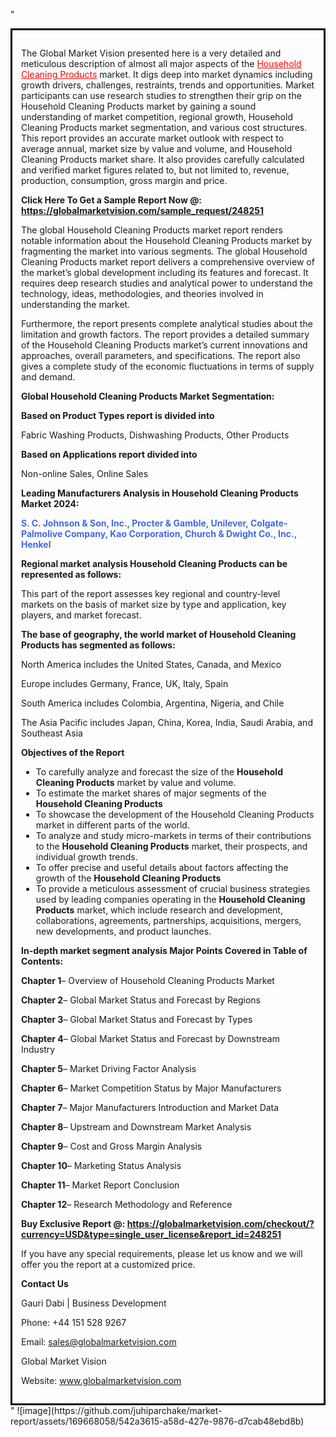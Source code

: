 "<div style='border: 3px solid black; padding: 1em;'>

The Global Market Vision presented here is a very detailed and meticulous description of almost all major aspects of the <a style='color: #ff0000;' href='https://globalmarketvision.com/reports/global-household-cleaning-products-market/248251'>Household Cleaning Products</a> market. It digs deep into market dynamics including growth drivers, challenges, restraints, trends and opportunities. Market participants can use research studies to strengthen their grip on the Household Cleaning Products market by gaining a sound understanding of market competition, regional growth, Household Cleaning Products market segmentation, and various cost structures. This report provides an accurate market outlook with respect to average annual, market size by value and volume, and Household Cleaning Products market share. It also provides carefully calculated and verified market figures related to, but not limited to, revenue, production, consumption, gross margin and price.

<strong>Click Here To Get a Sample Report Now @:</strong><strong> <a style='color: #ff0000;' href='https://globalmarketvision.com/sample_request/248251?utm_source=linkedinPulse&utm_medium=Juhi&utm_campaign=Juhi'><strong>https://globalmarketvision.com/sample_request/248251</strong></a></strong>

The global Household Cleaning Products market report renders notable information about the Household Cleaning Products market by fragmenting the market into various segments. The global Household Cleaning Products market report delivers a comprehensive overview of the market’s global development including its features and forecast. It requires deep research studies and analytical power to understand the technology, ideas, methodologies, and theories involved in understanding the market.

Furthermore, the report presents complete analytical studies about the limitation and growth factors. The report provides a detailed summary of the Household Cleaning Products market’s current innovations and approaches, overall parameters, and specifications. The report also gives a complete study of the economic fluctuations in terms of supply and demand.

<strong>Global Household Cleaning Products Market Segmentation:</strong>

<strong>Based on Product Types report is divided into</strong>

Fabric Washing Products, Dishwashing Products, Other Products

<strong>Based on Applications report divided into</strong>

Non-online Sales, Online Sales

<strong>Leading Manufacturers Analysis in Household Cleaning Products Market 2024:</strong>

<strong style='color: #4169e1;'>S. C. Johnson & Son, Inc., Procter & Gamble, Unilever, Colgate-Palmolive Company, Kao Corporation, Church & Dwight Co., Inc., Henkel</strong>

<strong>Regional market analysis Household Cleaning Products can be represented as follows:</strong>

This part of the report assesses key regional and country-level markets on the basis of market size by type and application, key players, and market forecast.

<strong>The base of geography, the world market of Household Cleaning Products has segmented as follows:</strong>

North America includes the United States, Canada, and Mexico

Europe includes Germany, France, UK, Italy, Spain

South America includes Colombia, Argentina, Nigeria, and Chile

The Asia Pacific includes Japan, China, Korea, India, Saudi Arabia, and Southeast Asia

<strong>Objectives of the Report</strong>
<ul>
  <li>To carefully analyze and forecast the size of the <strong>Household Cleaning Products</strong> market by value and volume.</li>
  <li>To estimate the market shares of major segments of the <strong>Household Cleaning Products</strong></li>
  <li>To showcase the development of the Household Cleaning Products market in different parts of the world.</li>
  <li>To analyze and study micro-markets in terms of their contributions to the <strong>Household Cleaning Products</strong> market, their prospects, and individual growth trends.</li>
  <li>To offer precise and useful details about factors affecting the growth of the <strong>Household Cleaning Products</strong></li>
  <li>To provide a meticulous assessment of crucial business strategies used by leading companies operating in the <strong>Household Cleaning Products</strong> market, which include research and development, collaborations, agreements, partnerships, acquisitions, mergers, new developments, and product launches.</li>
</ul>
<strong>In-depth market segment analysis Major Points Covered in Table of Contents:</strong>

<strong>Chapter 1</strong>– Overview of Household Cleaning Products Market

<strong>Chapter 2</strong>– Global Market Status and Forecast by Regions

<strong>Chapter 3</strong>– Global Market Status and Forecast by Types

<strong>Chapter 4</strong>– Global Market Status and Forecast by Downstream Industry

<strong>Chapter 5</strong>– Market Driving Factor Analysis

<strong>Chapter 6</strong>– Market Competition Status by Major Manufacturers

<strong>Chapter 7</strong>– Major Manufacturers Introduction and Market Data

<strong>Chapter 8</strong>– Upstream and Downstream Market Analysis

<strong>Chapter 9</strong>– Cost and Gross Margin Analysis

<strong>Chapter 10</strong>– Marketing Status Analysis

<strong>Chapter 11</strong>– Market Report Conclusion

<strong>Chapter 12</strong>– Research Methodology and Reference

<strong>Buy Exclusive Report @: <strong><a style='color: #ff0000;' href='https://globalmarketvision.com/checkout/?currency=USD&type=single_user_license&report_id=248251?utm_source=linkedinPulse&utm_medium=Juhi&utm_campaign=Juhi'>https://globalmarketvision.com/checkout/?currency=USD&type=single_user_license&report_id=248251</a></strong>
</strong>

If you have any special requirements, please let us know and we will offer you the report at a customized price.

<strong>Contact Us</strong>

Gauri Dabi | Business Development

Phone: +44 151 528 9267

Email: <a href='mailto:sales@globalmarketvision.com'>sales@globalmarketvision.com</a>

Global Market Vision

Website: <a href='http://www.globalmarketvision.com/'>www.globalmarketvision.com</a>

</div>"
![image](https://github.com/juhiparchake/market-report/assets/169668058/542a3615-a58d-427e-9876-d7cab48ebd8b)
